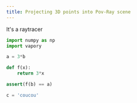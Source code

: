 ```yaml
---
title: Projecting 3D points into Pov-Ray scene
---
```



It's a raytracer

```python
import numpy as np
import vapory

a = 3*b

def f(x):
    return 3*x

assert(f(b) == a)

c = 'coucou'

```
